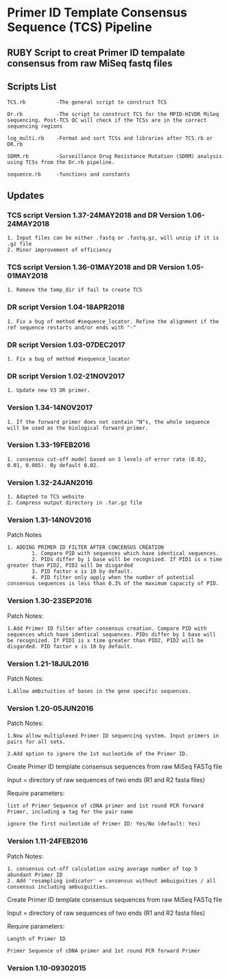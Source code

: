 # Primer ID Template Consensus Sequence (TCS) Pipeline

## RUBY Script to creat Primer ID tempalate consensus from raw MiSeq fastq files

## Scripts List

    TCS.rb          -The general script to construct TCS
    
    Dr.rb           -The script to construct TCS for the MPID-HIVDR MiSeq sequencing. Post-TCS QC will check if the TCSs are in the correct sequencing regions
    
    log_multi.rb    -Format and sort TCSs and libraries after TCS.rb or DR.rb
    
    SDRM.rb         -Surveillance Drug Resistance Mutation (SDRM) analysis using TCSs from the Dr.rb pipeline.
    
    sequence.rb     -functions and constants
    
## Updates

### TCS script Version 1.37-24MAY2018 and DR Version 1.06-24MAY2018
	
	1. Input files can be either .fastq or .fastq.gz, will unzip if it is .gz file
	2. Minor improvement of efficiency


### TCS script Version 1.36-01MAY2018 and DR Version 1.05-01MAY2018

	1. Remove the temp_dir if fail to create TCS

### DR script Version 1.04-18APR2018

	1. Fix a bug of method #sequence_locator. Refine the alignment if the ref sequence restarts and/or ends with "-"


### DR script Version 1.03-07DEC2017

	1. Fix a bug of method #sequence_locator

### DR script Version 1.02-21NOV2017

	1. Update new V3 DR primer. 

### Version 1.34-14NOV2017

	1. If the forward primer does not contain "N"s, the whole sequence will be used as the biological forward primer. 

### Version 1.33-19FEB2016

	1. consensus cut-off model based on 3 levels of error rate (0.02, 0.01, 0.005). By default 0.02. 


### Version 1.32-24JAN2016

	1. Adapted to TCS website
	2. Compress output directory in .tar.gz file


### Version 1.31-14NOV2016
Patch Notes

	1. ADDING PRIMER ID FILTER AFTER CONCENSUS CREATION
        	1. Compare PID with sequences which have identical sequences.
        	2. PIDs differ by 1 base will be recognized. If PID1 is x time greater than PID2, PID2 will be disgarded
        	3. PID factor x is 10 by default.
       		4. PID filter only apply when the number of potential consensus sequences is less than 0.3% of the maximum capacity of PID. 

### Version 1.30-23SEP2016
Patch Notes:

    1.Add Primer ID filter after consensus creation. Compare PID with sequences which have identical sequences. PIDs differ by 1 base will be recognized. If PID1 is x time greater than PID2, PID2 will be disgarded. PID factor x is 10 by default. 

### Version 1.21-18JUL2016
Patch Notes:

    1.Allow ambituities of bases in the gene specific sequences. 

### Version 1.20-05JUN2016
Patch Notes:

    1.Now allow multiplexed Primer ID sequencing system. Input primers in pairs for all sets.
    
    2.Add option to ignore the 1st nucleotide of the Primer ID. 

Create Primer ID template consensus sequences from raw MiSeq FASTq file

Input = directory of raw sequences of two ends (R1 and R2 fasta files)

Require parameters:

    list of Primer Sequence of cDNA primer and 1st round PCR forward Primer, including a tag for the pair name
    
    ignore the first nucleotide of Primer ID: Yes/No (default: Yes)



### Version 1.11-24FEB2016
Patch Notes:

    1. consensus cut-off calculation using average number of top 5 abundant Primer ID
    2. Add 'resampling indicator' = consensus without ambuiguities / all consensus including ambuiguities.

Create Primer ID template consensus sequences from raw MiSeq FASTq file

Input = directory of raw sequences of two ends (R1 and R2 fasta files)

Require parameters:

    Length of Primer ID
  
    Primer Sequence of cDNA primer and 1st round PCR forward Primer


### Version 1.10-09302015
